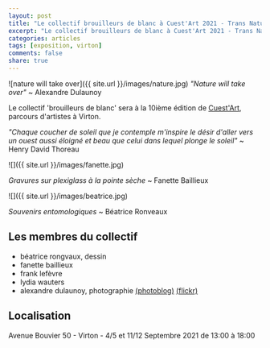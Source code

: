 ```yaml
---
layout: post
title: "Le collectif brouilleurs de blanc à Cuest'Art 2021 - Trans Natura"
excerpt: "Le collectif brouilleurs de blanc à Cuest'Art 2021 - Trans Natura"
categories: articles
tags: [exposition, virton]
comments: false
share: true
---
```


![nature will take over]({{ site.url }}/images/nature.jpg)
_"Nature will take over"_ ~ Alexandre Dulaunoy

Le collectif 'brouilleurs de blanc' sera à la 10ième édition de [Cuest'Art](https://www.cuest-art.be), parcours d'artistes à Virton.

_"Chaque coucher de soleil que je contemple m'inspire le désir d'aller vers un ouest aussi éloigné et beau que celui dans lequel plonge le soleil"_ ~ Henry David Thoreau

![]({{ site.url }}/images/fanette.jpg)

_Gravures sur plexiglass à la pointe sèche_ ~ Fanette Baillieux

![]({{ site.url }}/images/beatrice.jpg)

_Souvenirs entomologiques_ ~ Béatrice Ronveaux
 
## Les membres du collectif

* béatrice rongvaux, dessin 
* fanette baillieux
* frank lefèvre
* lydia wauters
* alexandre dulaunoy, photographie [(photoblog)](http://www.foo.be/photoblog/) [(flickr)](https://www.flickr.com/photos/adulau/)

## Localisation

Avenue Bouvier 50 - Virton - 4/5 et 11/12 Septembre 2021 de 13:00 à 18:00

